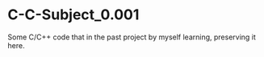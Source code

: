# C-C-Subject_0.001
Some C/C++ code that  in the past project by myself learning, preserving it here.
